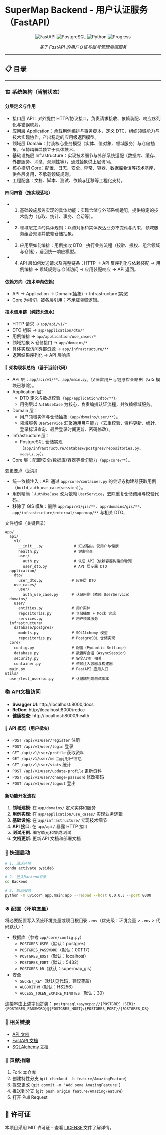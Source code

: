 # SuperMap Backend - 用户认证服务（FastAPI）

<div align="center">

![FastAPI](https://img.shields.io/badge/FastAPI-0.104-green)
![PostgreSQL](https://img.shields.io/badge/PostgreSQL-15-blue)
![Python](https://img.shields.io/badge/Python-3.11-yellow)
![Progress](https://img.shields.io/badge/Progress-60%25-green)

*基于 FastAPI 的用户认证与账号管理后端服务*


</div>

---

## 📋 目录
---

### 🏗️ 系统架构（当前状态）

#### 分层定义与作用
- 接口层 API：对外提供 HTTP/协议接口，负责请求接收、依赖装配、响应序列化与错误映射。
- 应用层 Application：承载用例编排与事务脚本，定义 DTO，组织领域能力与技术实现协作，产出稳定的应用级返回模型。
- 领域层 Domain：封装核心业务模型（实体、值对象、领域服务）与仓储抽象，保持纯粹并独立于具体技术。
- 基础设施层 Infrastructure：实现技术细节与外部系统适配（数据库、缓存、外部服务、消息、观测性等），通过抽象供上层访问。
- 核心横切 Core：配置、日志、安全、异常、容器、数据库会话等技术基座，供各层复用，不承载领域规则。
- 工程配套：文档、脚本、测试、依赖与迁移等工程化支持。

#### 四问四答（按实现落地）
- 1) 基础设施服务实现的具体功能：实现仓储与外部系统适配，提供稳定的技术能力（存取、统计、事务、会话等）。
- 2) 领域层定义的具体规则：以值对象和实体表达业务不变式与约束，领域服务组合规则并依赖仓储抽象。
- 3) 应用层如何编排：用例接收 DTO，执行业务流程（校验、授权、组合领域与仓储），返回统一响应模型。
- 4) API 层如何发送请求及完整链条：HTTP → API 反序列化与依赖装配 → 用例编排 → 领域规则与仓储访问 → 应用装配响应 → API 返回。


#### 依赖方向（技术单向依赖）
- API → Application → Domain(抽象) → Infrastructure(实现)
- Core 为横切，被各层引用；不承载领域逻辑。

#### 技术调用链（纯技术流水）
- HTTP 请求 → `app/api/v1/*`
- DTO 组装 → `app/application/dto/*`
- 用例编排 → `app/application/use_cases/*`
- 领域抽象 & 仓储接口 → `app/domains/*`
- 具体实现访问外部资源 → `app/infrastructure/**`
- 返回结果序列化 → API 层响应

#### 🧱 架构现状总结（基于当前代码）
- API 层：`app/api/v1/**`、`app/main.py`。仅保留用户与健康检查路由（GIS 模块已移除）。
- Application 层：
  - DTO 定义与数据校验（`app/application/dto/**`）。
  - 用例层以 `AuthUseCase` 为核心，负责编排认证流程，并依赖领域服务。
- Domain 层：
  - 用户领域实体与仓储抽象（`app/domains/user/**`）。
  - 领域服务 `UserService` 汇聚通用用户能力（去重校验、资料更新、统计、登录标识查询、最后登录时间更新、密码修改）。
- Infrastructure 层：
  - PostgreSQL 仓储实现（`app/infrastructure/database/postgres/repositories.py`、`models.py`）。
- Core 层：配置/安全/数据库/容器等横切能力（`app/core/**`）。

变更要点（近期）
- 统一依赖注入：API 通过 `app/core/container.py` 的会话态构建器获取用例（`build_auth_use_case(session)`）。
- 用例精简：`AuthUseCase` 改为依赖 `UserService`，去除重复仓储调用与校验代码。
- 移除了 GIS 模块：删除 `app/api/v1/gis/**`、`app/domains/gis/**`、`app/infrastructure/external/supermap/**` 与相关 DTO。

文件组织（关键目录）
```
app/
  api/
    v1/
      __init__.py              # 汇总路由，仅用户与健康
      health.py                # 健康检查
      user/
        auth.py                # 认证 API（依赖容器构建的用例）
        user_dto.py            # API 层专属 DTO
  application/
    dto/
      user_dto.py             # 应用层 DTO
    use_cases/
      user/
        auth_use_case.py      # 认证用例（依赖 UserService）
  domains/
    user/
      entities.py             # 用户实体
      repositories.py         # 仓储抽象 + Mock 实现
      services.py             # 用户领域服务
  infrastructure/
    database/postgres/
      models.py               # SQLAlchemy 模型
      repositories.py         # PostgreSQL 仓储实现
  core/
    config.py                 # 配置（Pydantic Settings）
    database.py               # 数据库会话（AsyncSession）
    security.py               # 安全/JWT 相关
    container.py              # 依赖注入容器与构建器
  main.py                     # FastAPI 应用入口
utils/
  user/test_userapi.py        # 认证端到端测试脚本
```


### 📚 API文档访问
- **Swagger UI**: http://localhost:8000/docs
- **ReDoc**: http://localhost:8000/redoc
- **健康检查**: http://localhost:8000/health

#### 📡 API 概览（用户模块）

- `POST /api/v1/user/register` 注册
- `POST /api/v1/user/login` 登录
- `GET /api/v1/user/profile` 获取资料
- `GET /api/v1/user/me` 当前用户信息
- `GET /api/v1/user/stats` 统计
- `POST /api/v1/user/update-profile` 更新资料
- `POST /api/v1/user/change-password` 修改密码
- `POST /api/v1/user/logout` 登出


#### 新功能开发流程

1. **领域建模**: 在 `app/domains/` 定义实体和服务
2. **用例实现**: 在 `app/application/use_cases/` 实现业务逻辑  
3. **基础设施**: 在 `app/infrastructure/` 实现技术细节
4. **API 接口**: 在 `app/api/` 暴露 HTTP 接口
5. **测试用例**: 编写单元和集成测试
6. **文档更新**: 更新 API 文档和部署文档


### 🚀 快速启动

```bash
# 1. 激活环境
conda activate pyside6

# 2. 进入Backend目录
cd Backend

# 3. 启动服务
python -m uvicorn app.main:app --reload --host 0.0.0.0 --port 8000
```

### ⚙️ 配置（环境变量）

将必要配置写入系统环境变量或项目根目录 `.env`（优先级：环境变量 > `.env` > 代码默认）：

- 数据库（参考 `app/core/config.py`）
  - `POSTGRES_USER`（默认：postgres）
  - `POSTGRES_PASSWORD`（默认：001117）
  - `POSTGRES_HOST`（默认：localhost）
  - `POSTGRES_PORT`（默认：5432）
  - `POSTGRES_DB`（默认：supermap_gis）
- 安全
  - `SECRET_KEY`（默认见代码，建议覆盖）
  - `ALGORITHM`（默认：HS256）
  - `ACCESS_TOKEN_EXPIRE_MINUTES`（默认：30）

连接串由上述字段拼装：
`postgresql+asyncpg://{POSTGRES_USER}:{POSTGRES_PASSWORD}@{POSTGRES_HOST}:{POSTGRES_PORT}/{POSTGRES_DB}`



### 🔗 相关链接

- [API 文档](http://localhost:8000/docs)
- [FastAPI 文档](https://fastapi.tiangolo.com)
- [SQLAlchemy 文档](https://docs.sqlalchemy.org)

### 👥 贡献指南

1. Fork 本仓库
2. 创建特性分支 (`git checkout -b feature/AmazingFeature`)
3. 提交更改 (`git commit -m 'Add some AmazingFeature'`)  
4. 推送到分支 (`git push origin feature/AmazingFeature`)
5. 打开 Pull Request

## 📜 许可证

本项目采用 MIT 许可证 - 查看 [LICENSE](LICENSE) 文件了解详情。
